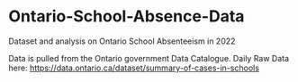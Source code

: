 # Ontario-School-Absence-Data
Dataset and analysis on Ontario School Absenteeism in 2022

Data is pulled from the Ontario government Data Catalogue. Daily Raw Data here: https://data.ontario.ca/dataset/summary-of-cases-in-schools
